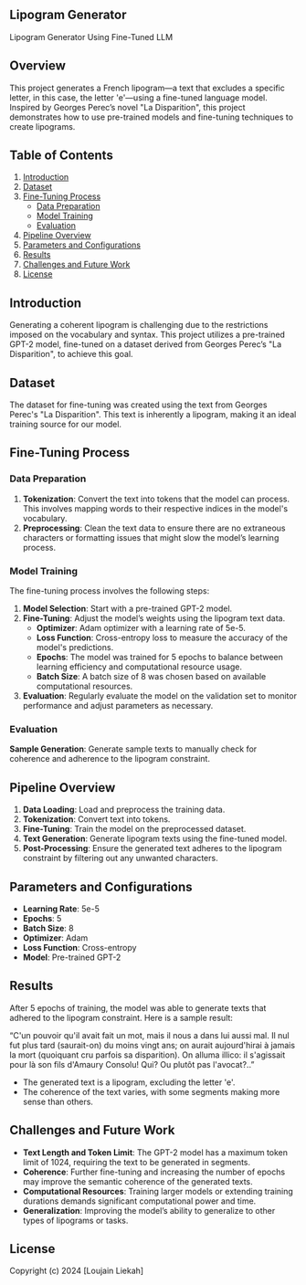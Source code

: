 ## Lipogram Generator
Lipogram Generator Using Fine-Tuned LLM

## Overview
This project generates a French lipogram—a text that excludes a specific letter, in this case, the letter 'e'—using a fine-tuned language model. Inspired by Georges Perec’s novel "La Disparition", this project demonstrates how to use pre-trained models and fine-tuning techniques to create lipograms.

## Table of Contents
1. [Introduction](#introduction)
2. [Dataset](#dataset)
3. [Fine-Tuning Process](#fine-tuning-process)
   - [Data Preparation](#data-preparation)
   - [Model Training](#model-training)
   - [Evaluation](#evaluation)
4. [Pipeline Overview](#pipeline-overview)
5. [Parameters and Configurations](#parameters-and-configurations)
6. [Results](#results)
7. [Challenges and Future Work](#challenges-and-future-work)
8. [License](#license)


## Introduction
Generating a coherent lipogram is challenging due to the restrictions imposed on the vocabulary and syntax. 
This project utilizes a pre-trained GPT-2 model, fine-tuned on a dataset derived from Georges Perec’s "La Disparition", to achieve this goal.

## Dataset
The dataset for fine-tuning was created using the text from Georges Perec's "La Disparition". This text is inherently a lipogram, making it an ideal training source for our model.

## Fine-Tuning Process
### Data Preparation
1. **Tokenization**: Convert the text into tokens that the model can process. This involves mapping words to their respective indices in the model's vocabulary.
2. **Preprocessing**: Clean the text data to ensure there are no extraneous characters or formatting issues that might slow the model’s learning process.

### Model Training
The fine-tuning process involves the following steps:
1. **Model Selection**: Start with a pre-trained GPT-2 model.
2. **Fine-Tuning**: Adjust the model’s weights using the lipogram text data.
   - **Optimizer**: Adam optimizer with a learning rate of 5e-5.
   - **Loss Function**: Cross-entropy loss to measure the accuracy of the model's predictions.
   - **Epochs**: The model was trained for 5 epochs to balance between learning efficiency and computational resource usage.
   - **Batch Size**: A batch size of 8 was chosen based on available computational resources.
3. **Evaluation**: Regularly evaluate the model on the validation set to monitor performance and adjust parameters as necessary.

### Evaluation
 **Sample Generation**: Generate sample texts to manually check for coherence and adherence to the lipogram constraint.

## Pipeline Overview
1. **Data Loading**: Load and preprocess the training data.
2. **Tokenization**: Convert text into tokens.
3. **Fine-Tuning**: Train the model on the preprocessed dataset.
4. **Text Generation**: Generate lipogram texts using the fine-tuned model.
5. **Post-Processing**: Ensure the generated text adheres to the lipogram constraint by filtering out any unwanted characters.

## Parameters and Configurations
- **Learning Rate**: 5e-5
- **Epochs**: 5
- **Batch Size**: 8
- **Optimizer**: Adam
- **Loss Function**: Cross-entropy
- **Model**: Pre-trained GPT-2

## Results
After 5 epochs of training, the model was able to generate texts that adhered to the lipogram constraint. Here is a sample result:

“C'un pouvoir qu'il avait fait un mot, mais il nous a dans lui aussi mal. Il nul fut plus tard (saurait-on) du moins vingt ans; on aurait aujourd'hirai à jamais la mort (quoiquant cru parfois sa disparition). On alluma illico: il s'agissait pour là son fils d'Amaury Consolu! Qui? Ou plutôt pas l'avocat?..”

- The generated text is a lipogram, excluding the letter 'e'.
- The coherence of the text varies, with some segments making more sense than others.

## Challenges and Future Work
- **Text Length and Token Limit**: The GPT-2 model has a maximum token limit of 1024, requiring the text to be generated in segments.
- **Coherence**: Further fine-tuning and increasing the number of epochs may improve the semantic coherence of the generated texts.
- **Computational Resources**: Training larger models or extending training durations demands significant computational power and time.
- **Generalization**: Improving the model’s ability to generalize to other types of lipograms or tasks.


## License

Copyright (c) 2024 [Loujain Liekah]
